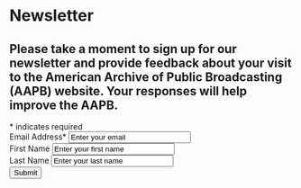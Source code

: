 # Newsletter

<div id="mc_embed_signup">
  <form name="iterable_optin" action="//links.iterable.com/lists/publicAddSubscriberForm?publicIdString=1e1d2c08-4d17-48c2-be2f-15eaaaf25e5f" target="_blank" method="POST" class="email">
    <div id="mc_embed_signup_scroll">
      <h2>Please take a moment to sign up for our newsletter and provide feedback about your visit to the American Archive of Public Broadcasting (AAPB) website. Your responses will help improve the AAPB.</h2>
      <div class="indicates-required">
        <span class="asterisk">*</span> indicates required
      </div>
      <div class="mc-field-group">
        <label>Email Address<span class="asterisk">*</span></label>
        <input type="text" name="email" size="24" onfocus="if(this.value===this.defaultValue){this.value='';}" onblur="if(this.value===''){this.value=this.defaultValue;}" value="Enter your email">
      </div>
      <div class="mc-field-group">
        <label>First Name</label>
        <input type="text" name="firstName" size="24" onfocus="if(this.value===this.defaultValue){this.value='';}" onblur="if(this.value===''){this.value=this.defaultValue;}" value="Enter your first name">
      </div>
      <div class="mc-field-group">
        <label>Last Name</label>
        <input type="text" name="lastName" size="24" onfocus="if(this.value===this.defaultValue){this.value='';}" onblur="if(this.value===''){this.value=this.defaultValue;}" value="Enter your last name">
      </div>
      <input type="submit" value="Submit" class="button">
    </div>
  </form>
</div>

